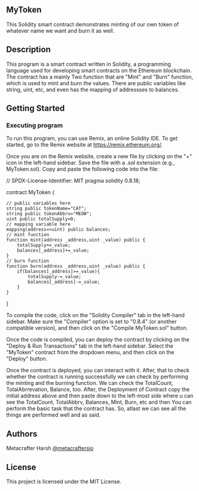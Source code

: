 ## MyToken

This Solidity smart contract demonstrates minting of our own token of whatever name we want and burn it as well.

## Description

This program is a smart contract written in Solidity, a programming language used for developing smart contracts on the Ethereum blockchain. The contract has a mainly Two function that are "Mint" and "Burn" function, which is used to mint and burn the values. There are public variables like string, uint, etc, and even has the mapping of addressses to balances.

## Getting Started

### Executing program

To run this program, you can use Remix, an online Solidity IDE. To get started, go to the Remix website at https://remix.ethereum.org/.

Once you are on the Remix website, create a new file by clicking on the "+" icon in the left-hand sidebar. Save the file with a .sol extension (e.g., MyToken.sol). Copy and paste the following code into the file:

// SPDX-License-Identifier: MIT
pragma solidity 0.8.18;

contract MyToken {

    // public variables here
    string public tokenName="CAT";
    string public tokenAbbrv="MEOW";
    uint public totalSupply=0;
    // mapping variable here
    mapping(address=>uint) public balances;
    // mint function
    function mint(address _address,uint _value) public {
        totalSupply+=_value;
        balances[_address]+=_value;
    }
    // burn function
    function burn(address _address,uint _value) public {
        if(balances[_address]>=_value){
            totalSupply-=_value;
            balances[_address]-=_value;
        }
    }

}



To compile the code, click on the "Solidity Compiler" tab in the left-hand sidebar. Make sure the "Compiler" option is set to "0.8.4" (or another compatible version), and then click on the "Compile MyToken.sol" button.

Once the code is compiled, you can deploy the contract by clicking on the "Deploy & Run Transactions" tab in the left-hand sidebar. Select the "MyToken" contract from the dropdown menu, and then click on the "Deploy" button.

Once the contract is deployed, you can interact with it. After, that to check whether the contract is running successfully we can check by performing the minting and the burning function. We can check the TotalCount, TotalAbrrevation, Balance, too. After, the Deployment of Contract copy the initial address above and then paste down to the left-most side where u can see the TotalCount, TotalAbbrv, Balances, Mint, Burn, etc and then You can perform the basic task that the contract has. So, atlast we can see all the things are performed well and as said.

## Authors

Metacrafter Harsh
[@metacraftersio](https://twitter.com/metacraftersio)


## License

This project is licensed under the MIT License.
